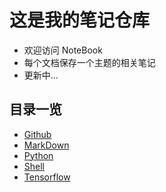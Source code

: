 #  这是我的笔记仓库
* 欢迎访问 NoteBook
* 每个文档保存一个主题的相关笔记
* 更新中...

## 目录一览
* [Github](https://github.com/freelighting/NoteBook/blob/master/Github.md)
* [MarkDown](https://github.com/freelighting/NoteBook/blob/master/MarkDown.md)
* [Python](https://github.com/freelighting/NoteBook/blob/master/Python.md)
* [Shell](https://github.com/freelighting/NoteBook/blob/master/Shell.md)
* [Tensorflow](https://github.com/freelighting/NoteBook/blob/master/Tensorflow.md)

